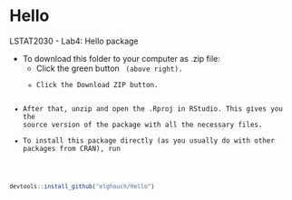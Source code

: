 # Hello

LSTAT2030 - Lab4: Hello package

* To download this folder to your computer as .zip file:
  + Click the green button <code> (above right).
  + Click the Download ZIP button.
* After that, unzip and open the .Rproj in RStudio. This gives you the source version of the package with all the necessary files.
* To install this package directly (as you usually do with other packages from CRAN), run

```r
devtools::install_github("elghouch/Hello")
```
